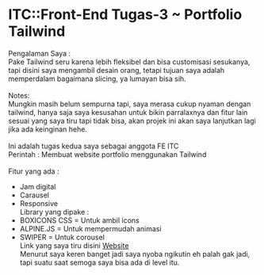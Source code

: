 # ITC::Front-End Tugas-3 ~ Portfolio Tailwind

Pengalaman Saya :\
Pake Tailwind seru karena lebih fleksibel dan bisa customisasi sesukanya, tapi disini saya mengambil desain orang, tetapi tujuan saya adalah memperdalam bagaimana slicing, ya lumayan bisa sih.\
\
Notes:\
Mungkin masih belum sempurna tapi, saya merasa cukup nyaman dengan tailwind, hanya saja saya kesusahan untuk bikin parralaxnya dan fitur lain sesuai yang saya tiru tapi tidak bisa, akan projek ini akan saya lanjutkan lagi jika ada keinginan hehe.\
\
Ini adalah tugas kedua saya sebagai anggota FE ITC\
Perintah : Membuat website portfolio menggunakan Tailwind\
\
Fitur yang ada :
- Jam digital
- Carausel
- Responsive
\
Library yang  dipake : 
- BOXICONS CSS = Untuk ambil icons 
- ALPINE.JS = Untuk mempermudah animasi 
- SWIPER = Untuk corousel 
\
Link yang saya tiru disini [Website](https://adityasemara.web.app/)\
Menurut saya keren banget jadi saya nyoba ngikutin eh palah gak jadi, tapi suatu saat semoga saya bisa ada di level itu.
